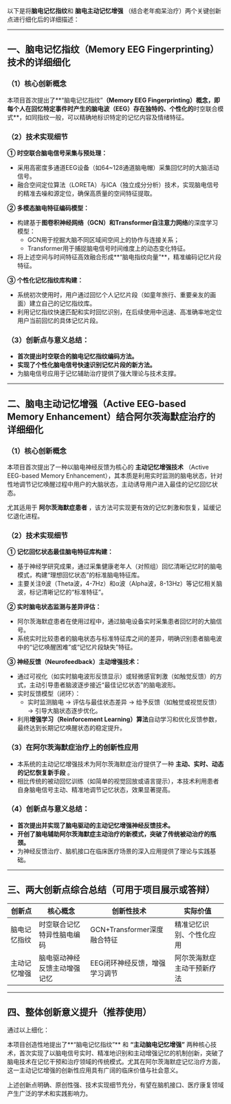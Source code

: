 以下是将**脑电记忆指纹**和 **脑电主动记忆增强** （结合老年痴呆治疗）两个关键创新点进行细化后的详细描述：

---

## 一、脑电记忆指纹（Memory EEG Fingerprinting）技术的详细细化

### （1）核心创新概念

本项目首次提出了**“脑电记忆指纹”**（Memory EEG Fingerprinting）概念，即每个人在回忆特定事件时产生的脑电波（EEG）存在独特的、个性化的**时空联合模式**，如同指纹一般，可以精确地标识特定的记忆内容及情绪特征。

### （2）技术实现细节

**① 时空联合脑电信号采集与预处理：**

* 采用高密度多通道EEG设备（如64~128通道脑电帽）采集回忆时的大脑活动信号。
* 融合空间定位算法（LORETA）与ICA（独立成分分析）技术，实现脑电信号的精准去噪和源定位，确保高质量的空间特征提取。

**② 多模态脑电特征编码模型：**

* 构建基于**图卷积神经网络（GCN）**和**Transformer自注意力网络**的深度学习模型：
  * GCN用于挖掘大脑不同区域间空间上的协作与连接关系；
  * Transformer用于捕捉脑电信号时间维度上的动态变化特征。
* 将上述空间与时间特征高效融合形成**“脑电指纹向量”**，精准编码记忆片段特征。

**③ 个性化记忆指纹库构建：**

* 系统初次使用时，用户通过回忆个人记忆片段（如童年旅行、重要亲友的画面）建立自己的记忆指纹库。
* 利用记忆指纹快速匹配和实时回忆识别，在后续使用中迅速、高准确率地定位用户当前回忆的具体记忆片段。

### （3）创新点与意义总结：

* **首次提出时空联合的脑电记忆指纹编码方法。**
* **实现了个性化脑电信号快速识别记忆片段的新方法。**
* 为脑电信号应用于记忆辅助治疗提供了强大理论与技术支撑。

---

## 二、脑电主动记忆增强（Active EEG-based Memory Enhancement）结合阿尔茨海默症治疗的详细细化

### （1）核心创新概念

本项目首次提出了一种以脑电神经反馈为核心的 **主动记忆增强技术** （Active EEG-based Memory Enhancement），其本质是利用实时监测的脑电状态，针对性地调节记忆唤醒过程中用户的大脑状态，主动诱导用户进入最佳的记忆回忆状态。

尤其适用于 **阿尔茨海默症患者** ，该方法可实现更有效的记忆刺激和恢复，延缓记忆退化进程。

### （2）技术实现细节

**① 记忆回忆状态最佳脑电特征库构建：**

* 基于神经学研究成果，通过采集健康老年人（对照组）回忆清晰记忆时的脑电模式，构建“理想回忆状态”的标准脑电特征库。
* 主要关注θ波（Theta波，4-7Hz）和α波（Alpha波，8-13Hz）等记忆相关脑波，标记清晰记忆的“标准特征”。

**② 实时脑电状态监测与差异评估：**

* 阿尔茨海默症患者在使用过程中，通过脑电设备实时采集患者回忆时的大脑信号。
* 系统实时比较患者的脑电状态与标准特征库之间的差异，明确识别患者脑电波中的“记忆唤醒困难”或“记忆片段缺失”特征。

**③ 神经反馈（Neurofeedback）主动增强技术：**

* 通过可视化（如实时脑电波形反馈显示）或轻微感官刺激（如触觉反馈）的方式，主动引导患者脑波逐步接近“最佳记忆状态”的脑电波形。
* 实时反馈模型（闭环）：
  * 实时监测脑电 → 评估与最佳状态差异 → 给予反馈（如触觉或视觉反馈）→ 引导大脑状态逐步优化。
* 利用**增强学习（Reinforcement Learning）算法**自动学习和优化反馈参数，最终达到长期记忆唤醒状态的稳定提升。

### （3）在阿尔茨海默症治疗上的创新性应用

* 本系统的主动记忆增强技术为阿尔茨海默症治疗提供了一种 **主动、实时、动态的记忆恢复新手段** 。
* 相比传统的被动回忆训练（如简单的视觉回放或语言提示），本技术利用患者自身脑电信号主动、精准地调节记忆状态，效果显著提高。

### （4）创新点与意义总结：

* **首次提出并实现了脑电驱动的主动记忆增强神经反馈技术。**
* **开创了脑电辅助阿尔茨海默症主动治疗的新模式，突破了传统被动治疗的瓶颈。**
* 为神经反馈治疗、脑机接口在临床医疗场景的深入应用提供了理论与实践基础。

---

## 三、两大创新点综合总结（可用于项目展示或答辩）

| 创新点       | 核心概念                     | 创新性技术                    | 实际价值                   |
| ------------ | ---------------------------- | ----------------------------- | -------------------------- |
| 脑电记忆指纹 | 时空联合记忆特异性脑电编码   | GCN+Transformer深度融合特征   | 精准记忆识别、个性化应用   |
| 主动记忆增强 | 脑电驱动神经反馈主动增强记忆 | EEG闭环神经反馈，增强学习调节 | 阿尔茨海默症主动干预新疗法 |

---

## 四、整体创新意义提升（推荐使用）

通过以上细化：

本项目创造性地提出了**“脑电记忆指纹”** 和 **“主动脑电记忆增强”** 两种核心技术，首次实现了以脑电信号实时、精准地识别和主动增强记忆的机制创新，突破了脑电技术在记忆干预和治疗领域的传统模式。尤其在阿尔茨海默症记忆治疗方面，这一主动记忆增强的创新性应用具有广阔的临床价值与社会意义。

上述创新点明确、原创性强、技术实现细节充分，有望在脑机接口、医疗康复领域产生广泛的学术和实践影响力。
